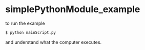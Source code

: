 # simplePythonModule_example
to run the example

```bash
$ python mainScript.py 
```
and understand what the computer executes.


